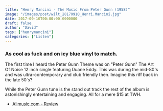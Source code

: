 ```yaml
---
title: "Henry Mancini - The Music From Peter Gunn (1958)"
image: "/images/post/wilt_20170910_Henri.Mancini.jpg"
date: 2017-09-10T00:00:00.0000000
draft: false
author: "David"
tags: ["henrymancini"]
categories: ["Listen"]
---
```

### As cool as fuck and on icy blue vinyl to match.

 The first time I heard the Peter Gunn Theme was on "Peter Gunn" The Art Of Noise 12 inch single featuring Duane Eddy. This was during the mid-80's and was ultra-contemporary and club friendly then. Imagine this riff back in the late 50's?

 While the Peter Gunn tune is the stand out track the rest of the album is astonishingly entertaining and engaging. All for a mere $15 at TWH.

-  [Allmusic.com - Review](http://www.allmusic.com/album/the-music-from-peter-gunn-from-the-nbc-television-series-mw0000196863)